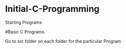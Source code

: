 # Initial-C-Programming
Starting Programs

#Basic C Programs.

Go to src folder on each folder for the particular Program
